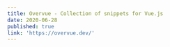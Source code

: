 ```yaml
---
title: Overvue - Collection of snippets for Vue.js
date: 2020-06-28
published: true
link: 'https://overvue.dev/'
---
```

